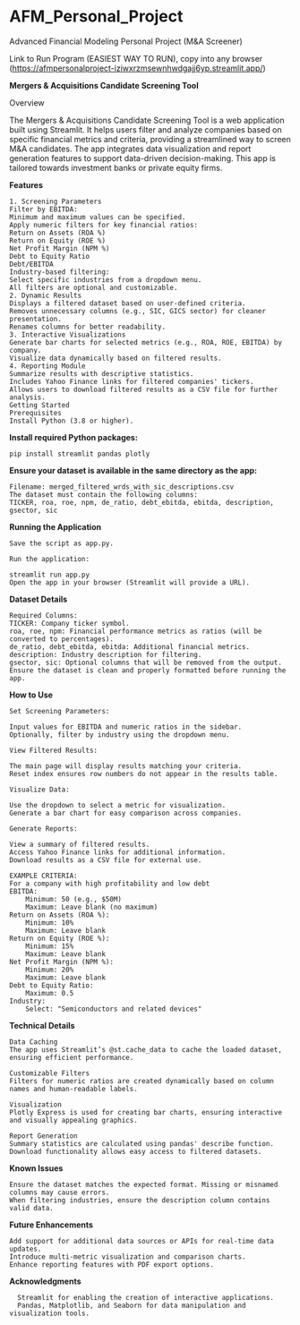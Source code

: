 # AFM_Personal_Project
Advanced Financial Modeling Personal Project (M&A Screener)


Link to Run Program (EASIEST WAY TO RUN), copy into any browser
(https://afmpersonalproject-iziwxrzmsewnhwdgajj6yp.streamlit.app/)

**Mergers & Acquisitions Candidate Screening Tool**

Overview

The Mergers & Acquisitions Candidate Screening Tool is a web application built using Streamlit. It helps users filter and analyze companies based on specific financial metrics and criteria, providing a streamlined way to screen M&A candidates. The app integrates data visualization and report generation features to support data-driven decision-making. This app is tailored towards investment banks or private equity firms.

**Features**

    1. Screening Parameters
    Filter by EBITDA:
    Minimum and maximum values can be specified.
    Apply numeric filters for key financial ratios:
    Return on Assets (ROA %)
    Return on Equity (ROE %)
    Net Profit Margin (NPM %)
    Debt to Equity Ratio
    Debt/EBITDA
    Industry-based filtering:
    Select specific industries from a dropdown menu.
    All filters are optional and customizable.
    2. Dynamic Results
    Displays a filtered dataset based on user-defined criteria.
    Removes unnecessary columns (e.g., SIC, GICS sector) for cleaner presentation.
    Renames columns for better readability.
    3. Interactive Visualizations
    Generate bar charts for selected metrics (e.g., ROA, ROE, EBITDA) by company.
    Visualize data dynamically based on filtered results.
    4. Reporting Module
    Summarize results with descriptive statistics.
    Includes Yahoo Finance links for filtered companies' tickers.
    Allows users to download filtered results as a CSV file for further analysis.
    Getting Started
    Prerequisites
    Install Python (3.8 or higher).

**Install required Python packages:**


    pip install streamlit pandas plotly

**Ensure your dataset is available in the same directory as the app:**

    Filename: merged_filtered_wrds_with_sic_descriptions.csv
    The dataset must contain the following columns:
    TICKER, roa, roe, npm, de_ratio, debt_ebitda, ebitda, description, gsector, sic

**Running the Application**

    Save the script as app.py.
    
    Run the application:
    
    streamlit run app.py
    Open the app in your browser (Streamlit will provide a URL).

**Dataset Details**

    Required Columns:
    TICKER: Company ticker symbol.
    roa, roe, npm: Financial performance metrics as ratios (will be converted to percentages).
    de_ratio, debt_ebitda, ebitda: Additional financial metrics.
    description: Industry description for filtering.
    gsector, sic: Optional columns that will be removed from the output.
    Ensure the dataset is clean and properly formatted before running the app.

**How to Use**

    Set Screening Parameters:
    
    Input values for EBITDA and numeric ratios in the sidebar.
    Optionally, filter by industry using the dropdown menu.
    
    View Filtered Results:
    
    The main page will display results matching your criteria.
    Reset index ensures row numbers do not appear in the results table.
    
    Visualize Data:
    
    Use the dropdown to select a metric for visualization.
    Generate a bar chart for easy comparison across companies.
    
    Generate Reports:
    
    View a summary of filtered results.
    Access Yahoo Finance links for additional information.
    Download results as a CSV file for external use.

    EXAMPLE CRITERIA:
    For a company with high profitability and low debt
    EBITDA:
        Minimum: 50 (e.g., $50M)
        Maximum: Leave blank (no maximum)
    Return on Assets (ROA %):
        Minimum: 10%
        Maximum: Leave blank
    Return on Equity (ROE %):
        Minimum: 15%
        Maximum: Leave blank
    Net Profit Margin (NPM %):
        Minimum: 20%
        Maximum: Leave blank
    Debt to Equity Ratio:
        Maximum: 0.5
    Industry:
        Select: "Semiconductors and related devices"

**Technical Details**

    Data Caching
    The app uses Streamlit’s @st.cache_data to cache the loaded dataset, ensuring efficient performance.
    
    Customizable Filters
    Filters for numeric ratios are created dynamically based on column names and human-readable labels.
    
    Visualization
    Plotly Express is used for creating bar charts, ensuring interactive and visually appealing graphics.
    
    Report Generation
    Summary statistics are calculated using pandas' describe function.
    Download functionality allows easy access to filtered datasets.

**Known Issues**

    Ensure the dataset matches the expected format. Missing or misnamed columns may cause errors.
    When filtering industries, ensure the description column contains valid data.

**Future Enhancements**

    Add support for additional data sources or APIs for real-time data updates.
    Introduce multi-metric visualization and comparison charts.
    Enhance reporting features with PDF export options.



**Acknowledgments**
    
      Streamlit for enabling the creation of interactive applications.
      Pandas, Matplotlib, and Seaborn for data manipulation and visualization tools.
